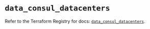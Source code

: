 # `data_consul_datacenters`

Refer to the Terraform Registry for docs: [`data_consul_datacenters`](https://registry.terraform.io/providers/hashicorp/consul/2.22.1/docs/data-sources/datacenters).
